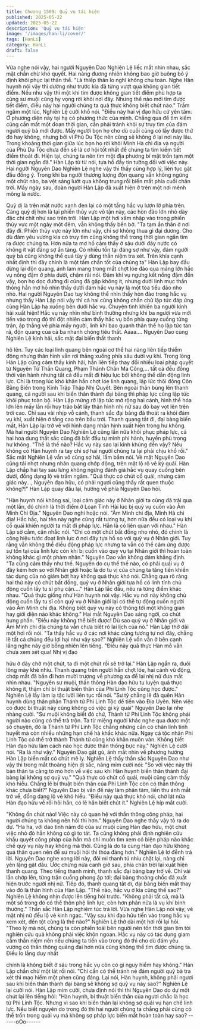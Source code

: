 ```yaml
---
title: Chương 1509: Quỷ vụ tái hiện
published: 2025-05-22
updated: 2025-05-22
description: 'Quỷ vụ tái hiện'
image: '/images/han-li/cover/'
tags: [HanLi]
category: HanLi
draft: false
---
```


Vừa nghe nói vậy, hai người Nguyên Dao Nghiên Lệ liếc mắt nhìn
nhau, sắc mặt chần chừ khó quyết.
Hai nàng đương nhiên không bao giờ buông bỏ ý định khôi phục
lại thân thể.
"Là thiếp thân lo nghĩ không chu toàn. Nghe Hàn huynh nói vậy thì
dường như trước kia đã từng vượt qua không gian tiết điểm. Nếu
như vậy thì một khi tìm được không gian tiết điểm phù hợp ta
cùng sư muội cũng hy vọng rời khỏi nơi đây. Nhưng thế nào mới
tìm được tiết điểm, điều này hai người chúng ta quả thực không
biết chút nào." Trầm ngâm một lúc, Nghiên Lệ cười khổ nói.
"Điều này hai vị đạo hữu cứ yên tâm. Ở phương diện này tại hạ có
phương thức của mình. Chẳng qua để tìm kiếm cũng cần mất một
đoạn thời gian, cần phải tránh khỏi sự truy tìm của đám người quỷ
bà mới được. Mấy người bọn họ cho dù cuối cùng có lấy được thứ
đó hay không, nhưng bởi vì Phù Du Tộc nên cũng sẽ không ở lại
nơi này lâu. Trong khoảng thời gian giữa lúc bọn họ rời khỏi Minh
Hà chi địa và người của Phù Du Tộc chưa đến sẽ là cơ hội tốt
nhất để chúng ta tìm kiếm tiết điểm thoát đi. Hiện tại, chúng ta
nên tìm một địa phương bí mật trốn tạm một thời gian ngắn đã."
Hàn Lập từ từ nói, tựa hồ đầy tin tưởng đối với việc này.
Hai người Nguyên Dao Nghiên Lệ nghe vậy thì thấy cũng hợp lý,
liên tục gật đầu đồng ý.
Trong khi ba người thương lượng độn quang vẫn không ngừng
một chút nào, ba vệt sáng lướt qua không trung rồi biến mất phía
cuối chân trời.
Mấy ngày sau, đoàn người Hàn Lập đã xuất hiện ở trên một nơi
mênh mông là nước.

Quỷ dị là trên mặt nước xanh đen lại có một tầng hắc vụ lượn lờ
phía trên.
Càng quỷ dị hơn là tại phiến thủy vực vô tận này, các hòn đảo lớn
nhỏ dày đặc chi chít như sao trên trời.
Hàn Lập một hơi xâm nhập vào trong phiến thủy vực một ngày
một đêm, vẫn không thấy bến bờ.
"Ta tạm ẩn thân ở nơi đây đi. Phiến thủy vực này lớn như vậy, chỉ
sợ không thua gì đại dương. Cho dù đám yêu vương kia có truy
tìm cũng không thể trong thời gian ngắn tìm ra được chúng ta.
Hơn nữa ta mơ hồ cảm thấy ở sâu dưới đáy nước có không ít vật
đáng sợ ẩn tàng. Có nhiều tồn tại đáng sợ như vậy, đám người
quỷ bà cũng không thể quá tùy ý dùng thần niệm tra xét. Trên
khía cạnh nhất định thì đây chính là một tấm chắn tốt của chúng
ta" Hàn Lập bay đầu dừng lại độn quang, ánh lam mang trong mắt
chợt lóe đảo qua mảng lớn hắc vụ nồng đậm ở phía dưới, chậm
rãi nói.
Đám khí vụ ngưng kết nồng đậm đến vậy, bọn họ dọc đường đi
cũng đã gặp không ít, nhưng dưới linh mục thần thông hắn mơ hồ
nhìn thấy dưới đám hắc vụ này là một tòa tiểu đảo nho nhỏ.
Hai người Nguyên Dao tuy không thể nhìn thấy hòn đảo trong hắc
vụ nhưng thấy Hàn Lập nói vậy thì cả hai cũng không chần chừ
lập tức đáp ứng cùng Hàn Lập hạ xuống bên dưới hắc vụ.
Chuyện tình khiến ba người kinh hãi xuất hiện!
Hắc vụ này nhìn như bình thường nhưng khi ba người vừa mới
tiến vào trong đó thì đột nhiên cảm thấy hắc vụ bốn phía quay
cuồng từng trận, ập thẳng về phía mấy người, linh khí bao quanh
thân thể họ lập tức tan rã, độn quang của cả ba nhanh chóng tiêu
thất.
Aaaa….
Nguyên Dao cùng Nghiên Lệ kinh hãi, sắc mặt đại biến thất thanh

hô lên. Tuy các loại linh quang bên ngoài cơ thể hai nàng liên tiếp
thiểm động nhưng thân hình vẫn rơi thẳng xuống phía sâu dưới
vụ khí.
Trong lòng Hàn Lập cũng cảm thấy kinh hãi, hắn liên tiếp thay đổi
nhiều loại pháp quyết từ Nguyên Từ Thần Quang, Phạm Thánh
Chân Ma Công,… tất cả đều đồng thời vận hành nhưng tất cả
đều mất đi hiệu lực bởi không thể dẫn động linh lực. Chỉ là trong
lúc khó khăn hắn chợt lóe linh quang, lập lức thôi động Côn Bằng
Biến trong Kinh Trập Thập Nhị Quyết. Bên ngoài thân bùng lên
thanh quang, cả người sau khi biến thân thành đại bàng thì pháp
lực cũng lập tức khôi phục toàn bộ.
Hàn Lập mừng rỡ lập tức mở rộng hai cánh, hình thể hóa lớn lên
mấy lần rồi huy trảo bắt lấy thân hình nhị nữ sau đó bay vọt lên
trên trời cao.
Chỉ sau vài nhịp vỗ cánh, thanh sắc đại bàng đã thoát ra khỏi đám
vụ khí, xuất hiện ở tầng cao trên bầu trời.
Thanh quang tắt đi, đại bàng biến mất, Hàn Lập lại trở về với hình
dạng nhân hình xuất hiện trong hư không. Mà hai người Nguyên
Dao Nghiên Lệ cũng lần nữa khôi phục pháp lực, cả hai hoa dung
thất sắc cũng đã bắt đầu tự mình phi hành, huyền phù trong hư
không.
"Thế là thế nào? Hắc vụ này sao lại kinh khủng đến vậy? Nếu
không có Hàn huynh ra tay chỉ sợ hai người chúng ta lại phải chịu
khổ rồi." Sắc mặt Nghiên Lệ vẫn vô cùng sợ hãi, lẩm bẩm nói.
Vẻ mặt Nguyên Dao cũng tái nhợt nhưng nhãn quang chớp động,
trên mặt lộ rõ vẻ kỳ quái.
Hàn Lập chắp hai tay sau lưng không ngừng đánh giá hắc vụ
quay cuồng bên dưới, đồng dạng lộ vẻ trầm ngâm.
"Quả thực có chút cổ quái, nhưng cảm giác này…, Nguyên đạo
hữu, có phải ngươi cũng thấy rất quen thuộc không?!" Hàn Lập
quay đầu lại, hướng về phía Nguyên Dao hỏi.

"Hàn huynh nói không sai, loại cảm giác này ở Nhân giới ta cũng
đã trải qua một lần, đó chính là thời điểm ở Loạn Tinh Hải lúc bị
quỷ vụ cuốn vào Âm Minh Chi Địa." Nguyên Dao nghi hoặc nói.
"Âm Minh chi địa, Minh Hà chi địa! Hắc hắc, hai tên này nghe
cũng rất tương tự, hơn nữa đều có loại vụ khí cổ quái khiến người
ta mất đi pháp lực. Hẳn là có liên quan với nhau." Hàn Lập sờ
cằm, cân nhắc nói.
"Chỉ có một chút bất đồng nho nhỏ, đó chính là công hiệu tước
đoạt linh lực ở nơi đây tựa hồ so với quỷ vụ ở Nhân giới. Tuy rằng
vẫn không thể điều động pháp lực nhưng ta vẫn có thể cảm ứng
được sự tồn tại của linh lực còn khi bị cuốn vào quỷ vụ tại Nhân
giới thì hoàn toàn không khác gì một phàm nhân." Nguyên Dao
vẫn không dám khẳng định.
"Ta cũng cảm thấy như thế. Nguyên do cụ thể thế nào, có phải
quái vụ ở đây kém hơn so với Nhân giới hoặc là do tu vị của
chúng ta tăng tiến khiến tác dụng của nó giảm bớt hay không quả
thực khó nói. Chẳng qua rõ ràng hai thứ này có chút bất đồng,
quỷ vụ ở Nhân giới tựa hồ có linh tính chủ động cuốn lấy tu sĩ phụ
cận…." Hàn Lập lắc đầu, nêu ra từng điểm khác nhau.
"Quả thực giống như Hàn huynh nói vậy. Hắc vụ nơi này không
chủ động cuốn lấy tu sĩ còn quỷ vụ ở Nhân giới lại có thể tự động
cuốn người vào Âm Minh chi địa. Không biết quỷ vụ này có thông
tới một không gian hay giới diện nào khác không." Hai mắt
Nguyên Dao sáng ngời, có chút hưng phấn.
"Điều này không thể biết được! Dù sao quỷ vụ ở Nhân giới và Âm
Minh chi địa chúng ta vẫn chưa biết rõ lai lịch của nó." Hàn Lập
thở dài một hơi rồi nói.
"Ta thấy hắc vụ ở các nơi khác cũng tương tự nơi đây, chẳng lẽ tất
cả chúng đều lợi hại như vậy sao?"
Nghiên Lệ vốn vẫn ở bên cạnh lắng nghe nãy giờ bỗng nhiên lên
tiếng.
"Điều này quả thực Hàn mỗ vẫn chưa xem xét qua! Nhị vị đạo

hữu ở đây chờ một chút, ta đi một chút rồi sẽ trở lại." Hàn Lập
ngẩn ra, đuôi lông mày khé nhíu.
Thanh quang trên người hắn chợt lóe, hai cánh vũ động, chớp
mắt đã bắn đi hơn mười trượng về phương xa để lại nhị nữ đưa
mắt nhìn nhau.
"Nguyên sư muội, thần thông Hàn đạo hữu tu luyện quả thực
không ít, thậm chí bí thuật biến thân của Phi Linh Tộc cũng học
được." Nghiên Lệ lấy làm lạ tặc lưỡi liên tục rồi nói.
"Sư tỷ chẳng lẽ đã quên Hàn huynh dùng thân phận Thánh tử Phi
Linh Tộc để tiến vào Địa Uyên. Nên việc có được bí thuật này
cũng không có việc gì kỳ quái" Nguyên Dao lại nhẹ nhàng cười.
"Sư muội không biết đó chứ, Thánh tử Phi Linh Tộc không phải
người nào cũng có thể trà trộn. Ta từ miệng người khác nghe qua
được một số chuyện, đó là Thánh tử Phi Linh Tộc chẳng những
cần có chân linh tinh huyết mà còn nhiều những hạn chế hà khắc
khác nữa. Ngay cả tộc nhân Phi Linh Tộc có thể trở thành Thánh
tử cũng khó khăn muôn vàn. Không biết Hàn đạo hữu làm cách
nào học được thần thông bực này." Nghiên Lệ cười nói.
"Ra là như vậy." Nguyên Dao gật gù, ánh mắt nhìn về phương
hướng Hàn Lập biến mất có chút mê ly.
Nghiên Lệ thấy thần sắc Nguyên Dao như vậy thì trong mắt
thoáng hiện dị sắc, nàng mỉm cười nói:
"So với việc này thì bản thân ta càng tò mò hơn về việc sau khi
Hàn huynh biến thân thành đại bàng lại không sợ quỷ vụ."
"Quả thực có chút cổ quái, muội cũng cảm thấy khó hiểu. Chẳng
lẽ bí thuật biến thân của Phi Linh Tộc còn có thần thông khác
chưa biết?" Nguyên Dao bị vấn đề này làm phân tâm, liền thu ánh
mắt trở về, đồng dạng lộ vẻ khó hiểu.
"Điều này quả thực khó nói, chờ lát nữa Hàn đạo hữu về rồi hỏi
hắn, có lẽ hắn biết chút ít." Nghiên Lệ híp mắt cười.

"Không ổn chút nào! Việc này có quan hệ với thần thông công
pháp, hai người chúng ta không nên hỏi thì hơn." Nguyên Dao
nghe thấy vậy tỏ ra do dự.
"Ha ha, với dao tình năm đó của sư muội cùng Hàn đạo hữu, một
chút việc nhỏ đó hẳn không có gì to tát. Ta cũng không phải định
nghiên cứu khẩu quyết công pháp của hắn mà chỉ muốn tìm xem
có biện pháp nào khắc chế quỷ vụ này hay không mà thôi. Cũng
là do ta cùng Hàn đạo hữu không quá thân quen nên để sư muội
hỏi thì thỏa đáng hơn." Nghiên Lệ lơ đễnh trả lời.
Nguyên Dao nghe xong lời này, đôi mi thanh tú nhíu chặt lại, nàng
chỉ yên lặng gật đầu.
Ước chừng nửa canh giờ sau, phía chân trời lại xuất hiện thanh
quang. Theo tiếng thanh minh, thanh sắc đại bàng bay trở về.
Chỉ vài lần chớp lên, từng trận cuồng phong ập tới; đại bàng
thoáng chốc đã xuất hiện trước người nhị nữ. Tiếp đó, thanh
quang tắt đi, đại bàng biến mất thay vào đó là thân hình của Hàn
Lập.
"Thế nào, hắc vụ ở kia cũng thế sao?" Nghiên Lệ không nhịn
được lên tiếng hỏi trước.
"Không phải tất cả, mà là một số trong đó có thể thôn phệ linh lực,
còn hơn phân nửa là vụ khí bình thường."
Thần sắc Hàn Lập nghiêm túc trả lời.
Vừa nghe Hàn Lập nói vậy, vẻ mặt nhị nữ đều lộ vẻ kinh ngạc.
"Vậy sau khi đạo hữu tiến vào trong hắc vụ xem xét, đến tột cùng
là thế nào?" Nghiên Lệ thở dài một hơi rồi lại hỏi.
"Theo lý mà nói, chúng ta còn phiền toái bên người nên tốn thời
gian tìm tòi nghiên cứu quả không phải việc khôn ngoan. Hắc vụ
này có tác dụng giam cầm thần niệm nên nếu chúng ta tiến vào
trong đó thì cho dù đám yêu vương có thần thông quảng đại hơn
nữa cũng không thể tìm được chúng ta. Điều lo lắng duy nhất

chính là không biết ở sâu trong hắc vụ còn có gì nguy hiểm hay
không." Hàn Lập chần chừ một lát rồi nói.
"Chỉ cần có thể tránh né đám người quỷ bà tra xét thì mạo hiểm
một phen cũng đáng. Lại nói, Hàn huynh, không phải ngươi sau
khi biến thân thành đại bàng sẽ không sợ quỷ vụ này sao?"
Nghiên Lệ lại cười nói.
Hàn Lập mỉm cười, chưa định nói thì thì Nguyên Dao do dự một
chút lại lên tiếng hỏi:
"Hàn huynh, bí thuật biến thân của ngươi chắc là học từ Phi Linh
Tộc. Nhưng vì sao khi biến thân lại không sợ quái vụ hạn chế linh
lực. Nếu biết nguyên do trong đó thì hai người chúng ta chẳng
phải cũng có thể trốn trong quái vụ mà không sợ pháp lực biến
mất hoàn toàn hay sao?
------oOo------
